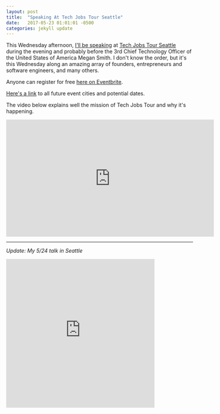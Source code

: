 ```yaml
---
layout: post
title:  "Speaking At Tech Jobs Tour Seattle"
date:   2017-05-23 01:01:01 -0500
categories: jekyll update
---
```


This Wednesday afternoon, [I'll be speaking](https://techjobstour.com/speakers/dave-molina/) at [Tech Jobs Tour Seattle](https://techjobstour.com/tour-stops/seattle/) during the evening and probably before the 3rd Chief Technology Officer of the United States of America Megan Smith. I don't know the order, but it's this Wednesday along an amazing array of founders, entrepreneurs and software engineers, and many others.

Anyone can register for free [here on Eventbrite](https://www.eventbrite.com/e/tech-jobs-tour-seattle-special-guest-megan-smith-3rd-cto-us-career-fair-speed-mentoring-tickets-33092943886).

[Here's a link](https://docs.google.com/spreadsheets/d/1N0gfj2zrCZPz-najFEZuWffOvccmohZSIH4rY-nTbqM/edit#gid=0) to all future event cities and potential dates.

The video below explains well the mission of Tech Jobs Tour and why it's happening.

<iframe src="https://www.facebook.com/plugins/video.php?href=https%3A%2F%2Fwww.facebook.com%2Ftechjobstour%2Fvideos%2F214773695669681%2F&show_text=0&width=560" width="560" height="315" style="border:none;overflow:hidden" scrolling="no" frameborder="0" allowTransparency="true" allowFullScreen="true"></iframe>

---

_Update: My 5/24 talk in Seattle_

<iframe src="https://www.facebook.com/plugins/video.php?href=https%3A%2F%2Fwww.facebook.com%2Fdavid.molina1%2Fvideos%2F10155292360219847%2F&show_text=0&width=400" width="400" height="400" style="border:none;overflow:hidden" scrolling="no" frameborder="0" allowTransparency="true" allowFullScreen="true"></iframe>
